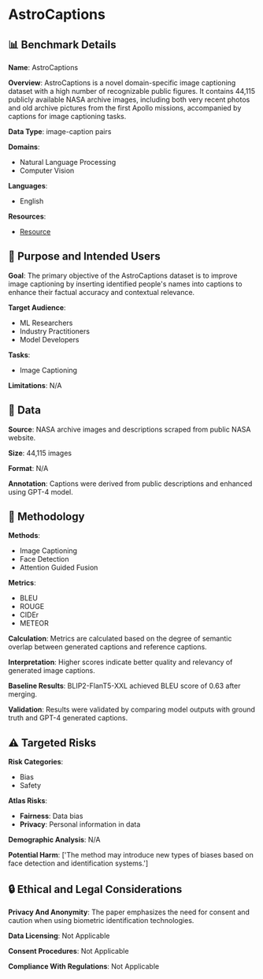 # AstroCaptions

## 📊 Benchmark Details

**Name**: AstroCaptions

**Overview**: AstroCaptions is a novel domain-specific image captioning dataset with a high number of recognizable public figures. It contains 44,115 publicly available NASA archive images, including both very recent photos and old archive pictures from the first Apollo missions, accompanied by captions for image captioning tasks.

**Data Type**: image-caption pairs

**Domains**:
- Natural Language Processing
- Computer Vision

**Languages**:
- English

**Resources**:
- [Resource](https://huggingface.co/datasets/momentslab/AstroCaptions)

## 🎯 Purpose and Intended Users

**Goal**: The primary objective of the AstroCaptions dataset is to improve image captioning by inserting identified people's names into captions to enhance their factual accuracy and contextual relevance.

**Target Audience**:
- ML Researchers
- Industry Practitioners
- Model Developers

**Tasks**:
- Image Captioning

**Limitations**: N/A

## 💾 Data

**Source**: NASA archive images and descriptions scraped from public NASA website.

**Size**: 44,115 images

**Format**: N/A

**Annotation**: Captions were derived from public descriptions and enhanced using GPT-4 model.

## 🔬 Methodology

**Methods**:
- Image Captioning
- Face Detection
- Attention Guided Fusion

**Metrics**:
- BLEU
- ROUGE
- CIDEr
- METEOR

**Calculation**: Metrics are calculated based on the degree of semantic overlap between generated captions and reference captions.

**Interpretation**: Higher scores indicate better quality and relevancy of generated image captions.

**Baseline Results**: BLIP2-FlanT5-XXL achieved BLEU score of 0.63 after merging.

**Validation**: Results were validated by comparing model outputs with ground truth and GPT-4 generated captions.

## ⚠️ Targeted Risks

**Risk Categories**:
- Bias
- Safety

**Atlas Risks**:
- **Fairness**: Data bias
- **Privacy**: Personal information in data

**Demographic Analysis**: N/A

**Potential Harm**: ['The method may introduce new types of biases based on face detection and identification systems.']

## 🔒 Ethical and Legal Considerations

**Privacy And Anonymity**: The paper emphasizes the need for consent and caution when using biometric identification technologies.

**Data Licensing**: Not Applicable

**Consent Procedures**: Not Applicable

**Compliance With Regulations**: Not Applicable
